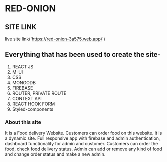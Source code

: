 # RED-ONION

## SITE LINK

live site link('https://red-onion-3a575.web.app/')

## Everything that has been used to create the site-

1. REACT JS
2. M-UI
3. CSS
4. MONGODB
5. FIREBASE
6. ROUTER, PRIVATE ROUTE
7. CONTEXT API
8. REACT HOOK FORM
9. Styled-components

### About this site

It is a Food delivery Website. Customers can order food on this website. It is a
dynamic site. Full responsive app with firebase and admin authentication,
dashboard functionality for admin and customer. Customers can order the food,
check food delivery status. Admin can add or remove any kind of food and change
order status and make a new admin.
